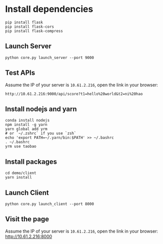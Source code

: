 # Install dependencies

```
pip install flask
pip install flask-cors
pip install flask-compress
```

## Launch Server

```
python core.py launch_server --port 9000
```

## Test APIs

Assume the IP of your server is `10.61.2.216`, open the link in your browser:

```
http://10.61.2.216:9000/api/score?t1=hello%20world&t2=ni%20hao
```

## Install nodejs and yarn

```
conda install nodejs
npm install -g yarn
yarn global add yrm
# or `~/.zshrc` if you use `zsh`
echo 'export PATH=~/.yarn/bin:$PATH' >> ~/.bashrc
. ~/.bashrc
yrm use taobao
```

## Install packages

```
cd demo/client
yarn install
```

## Launch Client

```
python core.py launch_client --port 8000
```

## Visit the page

Assume the IP of your server is `10.61.2.216`, open the link in your browser: http://10.61.2.216:8000
